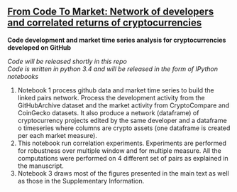 ## [From Code To Market: Network of developers and correlated returns of cryptocurrencies](https://arxiv.org/abs/2004.07290)

__Code development and market time series analysis for cryptocurrencies developed on GitHub__

_Code will be released shortly in this repo_  
_Code is written in python 3.4 and will be released in the form of IPython notebooks_


1. Notebook 1 process github data and market time series to build the linked pairs network. Process the development activity from the GitHubArchive dataset and the market activity from CryptoCompare and CoinGecko datasets. It also produce a network (dataframe) of cryptocurrency projects edited by the same developer and a dataframe o timeseries where columns are crypto assets (one dataframe is created per each market measure).
2. This notebook run correlation experiments. Experiments are performed for robustness over multiple window and for multiple measure. All the computations were performed on 4 different set of pairs as explained in the manuscript.
3. Notebook 3 draws most of the figures presented in the main text as well as those in the Supplementary Information.
